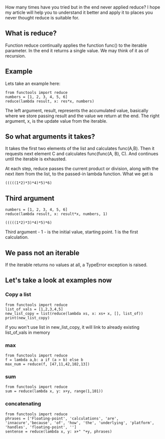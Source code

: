How many times have you tried but in the end never applied reduce? I hope
my article will help you to understand it better and apply it to places
you never thought reduce is suitable for.


## What is reduce?
Function reduce continually applies the function func() to the iterable parameter.
In the end it returns a single value. We may think of it as of recursion.

## Example
Lets take an example here:
```
from functools import reduce
numbers = [1, 2, 3, 4, 5, 6]
reduce(lambda result, x: res*x, numbers)
```
The left argument, result, represents the accumulated value, basically
where we store passing result and the value we return at the end.
The right argument, x, is the update value from the iterable.


## So what arguments it takes?

It takes the first two elements of the list and calculates func(A,B).
Then it requests next element C and calculates func(func(A, B), C).
And continues until the iterable is exhausted.

At each step, reduce passes the current product or division, along with
the next item from the list, to the passed-in lambda function.
What we get is

```
(((((1*2)*3)*4)*5)*6)
```


## Third argument
```
numbers = [1, 2, 3, 4, 5, 6]
reduce(lambda result, x: result*x, numbers, 1)
```

```
(((((1*2)*3)*4)*5)*6)
```

Third argument - 1 - is the initial value, starting point.
1 is the first calculation.

## We pass not an iterable

If the iterable returns no values at all,
a TypeError exception is raised.

## Let's take a look at examples now

### Copy a list
```
from functools import reduce
list_of_vals = [1,2,3,4,5]
new_list_copy = list(reduce(lambda xs, x: xs+ x, [], list_of))
print(new_list_copy)
```
if you won't use list in new_list_copy, it will link to already
existing list_of_vals in memory

### max
```
from functools import reduce
f = lambda a,b: a if (a > b) else b
max_num = reduce(f, [47,11,42,102,13])

```

### sum
```
from functools import reduce
sum = reduce(lambda x, y: x+y, range(1,101))
```

### concatenating
```
from functools import reduce
phrases = ['Floating-point', 'calculations', 'are', 'innacure','because', 'of', 'how', 'the', 'underlying', 'platform', 'handles', 'floating-point', '']
sentense = reduce(lambda x, y: x+" "+y, phrases)

```



